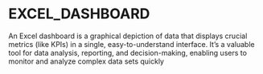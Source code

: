 # EXCEL_DASHBOARD
An Excel dashboard is a graphical depiction of data that displays crucial metrics (like KPIs) in a single, easy-to-understand interface. It’s a valuable tool for data analysis, reporting, and decision-making, enabling users to monitor and analyze complex data sets quickly
